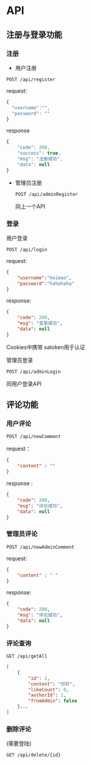 # API

## 注册与登录功能

### 注册

* 用户注册

```http
POST /api/register
```

request:

```javascript
{
  "username":"",
  "password": ""
}
```

response

```javascript
{
    "code": 200,
    "success": true,
    "msg": "注册成功",
    "data": null
}
```

* 管理员注册

  ```http
  POST /api/adminRegister
  ```

  同上一个API
### 登录

用户登录

``````http
POST /api/login
``````

request:

``````json
{
    "username":"heimao",
    "password":"hahahaha"
}
``````

response:

```json
{
    "code": 200,
    "msg": "登录成功",
    "data": null
}
```

Cookies中携带 satoken用于认证



管理员登录

```http
POST /api/adminLogin
```

  同用户登录API



## 评论功能

### 用户评论

```http
POST /api/newComment
```

request：

```json
{
	"content" : ""
}
```



response :

```json
{
    "code": 200,
    "msg": "评论成功",
    "data": null
}
```

### 管理员评论

```http
POST /api/newAdminComment
```

request:

```json
{
	"content" : " "
}
```

response:

```json
{
    "code": 200,
    "msg": "评论成功",
    "data": null
}
```

### 评论查询

```http
GET /api/getAll
```



```json
[
    {
        "id": 2,
        "content": "你好",
        "likeCount": 0,
        "authorId": 1,
        "fromAdmin": false
    }...
]
```

### 删除评论

(需要登陆)

```http
GET /api/delete/{id}
```



